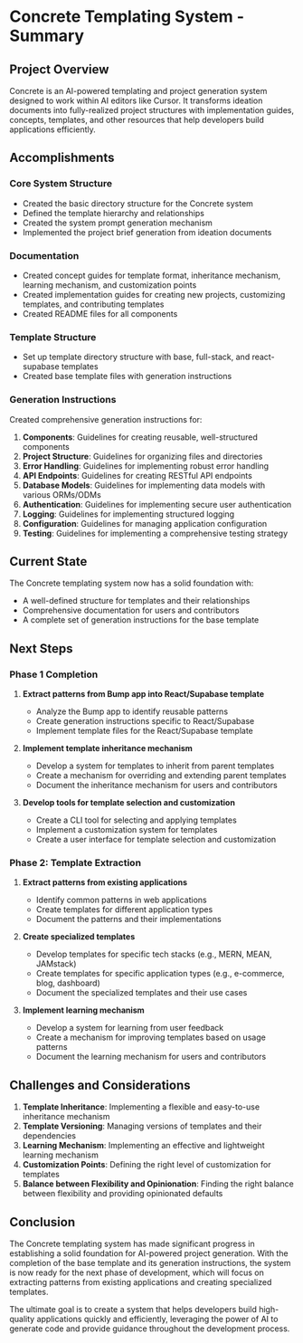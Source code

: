 # Concrete Templating System - Summary

## Project Overview

Concrete is an AI-powered templating and project generation system designed to work within AI editors like Cursor. It transforms ideation documents into fully-realized project structures with implementation guides, concepts, templates, and other resources that help developers build applications efficiently.

## Accomplishments

### Core System Structure
- Created the basic directory structure for the Concrete system
- Defined the template hierarchy and relationships
- Created the system prompt generation mechanism
- Implemented the project brief generation from ideation documents

### Documentation
- Created concept guides for template format, inheritance mechanism, learning mechanism, and customization points
- Created implementation guides for creating new projects, customizing templates, and contributing templates
- Created README files for all components

### Template Structure
- Set up template directory structure with base, full-stack, and react-supabase templates
- Created base template files with generation instructions

### Generation Instructions
Created comprehensive generation instructions for:
1. **Components**: Guidelines for creating reusable, well-structured components
2. **Project Structure**: Guidelines for organizing files and directories
3. **Error Handling**: Guidelines for implementing robust error handling
4. **API Endpoints**: Guidelines for creating RESTful API endpoints
5. **Database Models**: Guidelines for implementing data models with various ORMs/ODMs
6. **Authentication**: Guidelines for implementing secure user authentication
7. **Logging**: Guidelines for implementing structured logging
8. **Configuration**: Guidelines for managing application configuration
9. **Testing**: Guidelines for implementing a comprehensive testing strategy

## Current State

The Concrete templating system now has a solid foundation with:
- A well-defined structure for templates and their relationships
- Comprehensive documentation for users and contributors
- A complete set of generation instructions for the base template

## Next Steps

### Phase 1 Completion
1. **Extract patterns from Bump app into React/Supabase template**
   - Analyze the Bump app to identify reusable patterns
   - Create generation instructions specific to React/Supabase
   - Implement template files for the React/Supabase template

2. **Implement template inheritance mechanism**
   - Develop a system for templates to inherit from parent templates
   - Create a mechanism for overriding and extending parent templates
   - Document the inheritance mechanism for users and contributors

3. **Develop tools for template selection and customization**
   - Create a CLI tool for selecting and applying templates
   - Implement a customization system for templates
   - Create a user interface for template selection and customization

### Phase 2: Template Extraction
1. **Extract patterns from existing applications**
   - Identify common patterns in web applications
   - Create templates for different application types
   - Document the patterns and their implementations

2. **Create specialized templates**
   - Develop templates for specific tech stacks (e.g., MERN, MEAN, JAMstack)
   - Create templates for specific application types (e.g., e-commerce, blog, dashboard)
   - Document the specialized templates and their use cases

3. **Implement learning mechanism**
   - Develop a system for learning from user feedback
   - Create a mechanism for improving templates based on usage patterns
   - Document the learning mechanism for users and contributors

## Challenges and Considerations

1. **Template Inheritance**: Implementing a flexible and easy-to-use inheritance mechanism
2. **Template Versioning**: Managing versions of templates and their dependencies
3. **Learning Mechanism**: Implementing an effective and lightweight learning mechanism
4. **Customization Points**: Defining the right level of customization for templates
5. **Balance between Flexibility and Opinionation**: Finding the right balance between flexibility and providing opinionated defaults

## Conclusion

The Concrete templating system has made significant progress in establishing a solid foundation for AI-powered project generation. With the completion of the base template and its generation instructions, the system is now ready for the next phase of development, which will focus on extracting patterns from existing applications and creating specialized templates.

The ultimate goal is to create a system that helps developers build high-quality applications quickly and efficiently, leveraging the power of AI to generate code and provide guidance throughout the development process. 